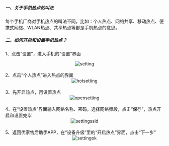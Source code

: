 #####   一、关于手机热点的叫法
每个手机厂商对手机热点的叫法不同，比如：个人热点、网络共享、移动热点、便携式网络、WLAN热点、共享热点等都是手机热点的意思。  

#####   二、如何开启和设置手机热点？  
1、点击“设置”，进入手机的“设置”界面<br><div align="center">![setting](/hotspotimg/step01.png "setting")</div><br>
2、点击“个人热点”进入热点的界面<br><div align="center">![hotsetting](/hotspotimg/step02.png "hotsetting")</div><br>
3、先开启热点，再设置热点<br><div align="center">![opensetting](/hotspotimg/step03.png "opensetting")</div><br>
4、在“设置热点”界面输入网络名称、密码，选择网络频段，点击“保存”，热点开启和设置完毕<br><div align="center">![settingssid](/hotspotimg/step041uplustest.png "settingssid")</div><br>
5、返回优家售后助手APP，在“设备升级”里的“开启热点”界面，点击“下一步”<br><div align="center">![settingok](/hotspotimg/step051uplustest.png "settingok")</div><br>